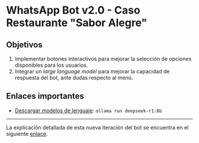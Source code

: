 # WhatsApp Bot v2.0 - Caso Restaurante "Sabor Alegre"

## Objetivos

1. Implementar botones interactivos para mejorar la selección de opciones disponibles para los usuarios.
2. Integrar un _large language model_ para mejorar la capacidad de respuesta del bot, ante dudas respecto al menú.

## Enlaces importantes

- [Descargar modelos de lenguaje](https://ollama.com/download): `ollama run deepseek-r1:8b`

---

La explicación detallada de esta nueva iteración del bot se encuentra en el siguiente [enlace](TODO).
